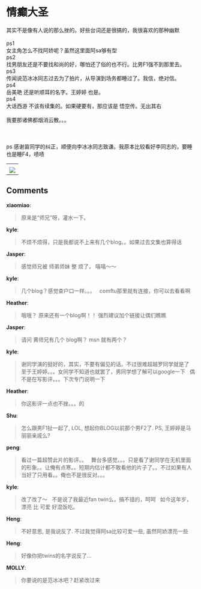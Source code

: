 # 情癫大圣

<div id="msgcns!B37A52AAF181A958!780" class="bvMsg"><div>其实不是像有人说的那么挫的。好些台词还是很搞的，我很喜欢的那种幽默</div>
<div> </div>
<div>ps1</div>
<div>女主角怎么不找阿娇呢？虽然这里面阿sa够有型</div>
<div>ps2</div>
<div>找男朋友还是不要找和尚的好，哪怕还了俗的也不行。比男F1强不到那里去。</div>
<div>ps3</div>
<div>传闻说范冰冰同志过去为了拍片，从导演到场务都睡过了。我信，绝对信。</div>
<div>ps4</div>
<div>岳美艳 还是听顺耳的名字。王婷婷 也是。</div>
<div>ps4</div>
<div>大话西游 不该有续集的。如果硬要有，那应该是 悟空传。无出其右</div>
<div> </div>
<div>我要那诸佛都烟消云散。。。</div>
<div> </div>
<div> </div>
<div> </div>
<div>ps 感谢苗同学的纠正，顺便向李冰冰同志致谦。我原本比较看好李同志的，要睡也是睡F4，啧啧</div></div><table cellspacing="0" border="0"><tr><td></td></tr><tr><td valign="top"><a href="http://blufiles.storage.live.com/y1paUnFskJnDAuQnrLYRsm1m2w1qeJhaYGOUM35ZdZWWsZfVx_gwfTHbQ2jJhO4GY0cdFAXCPVlhKE" target="_blank" rel="WLPP;url=http://blufiles.storage.live.com/y1paUnFskJnDAuQnrLYRsm1m2w1qeJhaYGOUM35ZdZWWsZfVx_gwfTHbQ2jJhO4GY0cdFAXCPVlhKE;cnsid=cns&#033;B37A52AAF181A958&#033;781"><img src="http://blufiles.storage.live.com/y1paUnFskJnDAuQnrLYRsm1myMxalpfeHdqmrEb2j2AVVv1zvP1Ucl0SurbESDr5s0GHDddFCKNB_A" border="0" /></a></td></tr></table>

## Comments

**xiaomiao**:
> 原来是“师兄”呀，灌水一下。

**kyle**:
> 不烦不烦得，只是我都说不上来有几个blog。。如果过去文集也算得话

**Jasper**:
> 感觉师兄被 师弟师妹 整 烦了， 嘻嘻～～

**kyle**:
> 几个blog？感觉查户口一样。。。
 
comftu那里就有连接，你可以去看看啊

**Heather**:
> 哦哦？
原来还有一个blog啊！！
强烈建议加个链接让偶们瞧瞧

**Jasper**:
> 请问 黄师兄有几个 blog啊？ msn 就有两个？

**kyle**:
> 谢同学演的挺好的，其实，不要有偏见的话。不过很难超越罗同学就是了
 
至于王婷婷。。。女同学不知道也就罢了，男同学想了解可以google一下
 
偶不是在写影评。。。下次专门说明一下

**Heather**:
> 你这影评一点也不挫。。。的

**Shu**:
> 怎么跟男F1扯一起了, LOL, 想起你BLOG以前那个男F2了. 
PS, 王婷婷是马丽丽亲戚么?

**peng**:
> 看过一篇超赞此片的影评。。
 
舞台多感觉。。。只是看了谢同学在无机里面的形象。。让俺有点寒。。短期内估计都不敢看他的片子了。。不过如果有人当好了只用看。。俺也不是很反对。。。

**kyle**:
> 改了改了～
 
不是说了我最近fan twin么，搞不错的，呵呵
 
如今这年岁，漂亮 比 可爱 好混饭吃。

**Heng**:
> 不好意思, 是我说反了. 不过我觉得阿sa比较可爱一些, 虽然阿娇漂亮一些

**Heng**:
> 好像你把twins的名字说反了...

**MOLLY**:
> 你要说的是范冰冰吧？赶紧改过来

